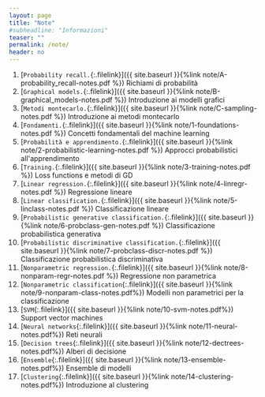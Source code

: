 ```yaml
---
layout: page
title: "Note"
#subheadline: "Informazioni"
teaser: ""
permalink: /note/
header: no
---
```


1. [`Probability recall.`{:.filelink}]({{ site.baseurl }}{%link note/A-probability_recall-notes.pdf %}) Richiami di probabilità
1. [`Graphical models.`{:.filelink}]({{ site.baseurl }}{%link note/B-graphical_models-notes.pdf %}) Introduzione ai modelli grafici
1. [`Metodi montecarlo.`{:.filelink}]({{ site.baseurl }}{%link note/C-sampling-notes.pdf %}) Introduzione ai metodi montecarlo
1. [`Fondamenti.`{:.filelink}]({{ site.baseurl }}{%link note/1-foundations-notes.pdf %}) Concetti fondamentali del machine learning
1. [`Probabilità e apprendimento.`{:.filelink}]({{ site.baseurl }}{%link note/2-probabilistic-learning-notes.pdf %}) Approcci probabilistici all'apprendimento
1. [`Training.`{:.filelink}]({{ site.baseurl }}{%link note/3-training-notes.pdf %}) Loss functions e metodi di GD
1. [`Linear regression.`{:.filelink}]({{ site.baseurl }}{%link note/4-linregr-notes.pdf %}) Regressione lineare
1. [`Linear classification.`{:.filelink}]({{ site.baseurl }}{%link note/5-linclass-notes.pdf %}) Classificazione lineare
1. [`Probabilistic generative classification.`{:.filelink}]({{ site.baseurl }}{%link note/6-probclass-gen-notes.pdf %}) Classificazione probabilistica generativa
1. [`Probabilistic discriminative classification.`{:.filelink}]({{ site.baseurl }}{%link note/7-probclass-discr-notes.pdf %}) Classificazione probabilistica discriminativa
1. [`Nonparametric regression.`{:.filelink}]({{ site.baseurl }}{%link note/8-nonparam-regr-notes.pdf %}) Regressione non parametrica
1. [`Nonparametric classification`{:.filelink}]({{ site.baseurl }}{%link note/9-nonparam-class-notes.pdf%}) Modelli non parametrici per la classificazione
1. [`SVM`{:.filelink}]({{ site.baseurl }}{%link note/10-svm-notes.pdf%}) Support vector machines
1. [`Neural networks`{:.filelink}]({{ site.baseurl }}{%link note/11-neural-notes.pdf%}) Reti neurali
1. [`Decision trees`{:.filelink}]({{ site.baseurl }}{%link note/12-dectrees-notes.pdf%}) Alberi di decisione
1. [`Ensemble`{:.filelink}]({{ site.baseurl }}{%link note/13-ensemble-notes.pdf%}) Ensemble di modelli
1. [`Clustering`{:.filelink}]({{ site.baseurl }}{%link note/14-clustering-notes.pdf%}) Introduzione al clustering